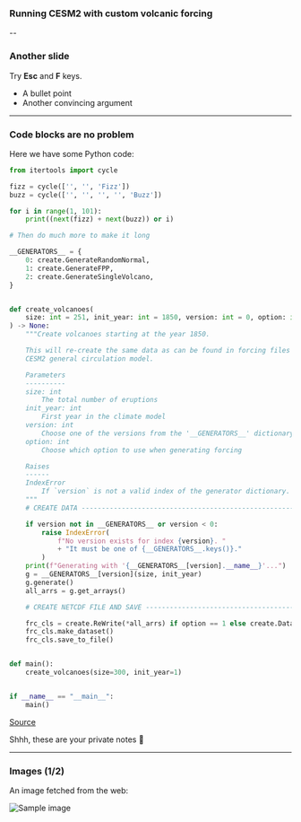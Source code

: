 <!-- .slide: data-background="#000000" -->

### Running CESM2 with custom volcanic forcing

--

<!-- .slide: data-background="#ff8888" -->

### Another slide

Try **Esc** and **F** keys.

- A bullet point
- Another convincing argument

---

<section data-background="image.png">

### Code blocks are no problem

Here we have some Python code:

```python
from itertools import cycle

fizz = cycle(['', '', 'Fizz'])
buzz = cycle(['', '', '', '', 'Buzz'])

for i in range(1, 101):
    print((next(fizz) + next(buzz)) or i)

# Then do much more to make it long

__GENERATORS__ = {
    0: create.GenerateRandomNormal,
    1: create.GenerateFPP,
    2: create.GenerateSingleVolcano,
}


def create_volcanoes(
    size: int = 251, init_year: int = 1850, version: int = 0, option: int = 0
) -> None:
    """Create volcanoes starting at the year 1850.

    This will re-create the same data as can be found in forcing files used within the
    CESM2 general circulation model.

    Parameters
    ----------
    size: int
        The total number of eruptions
    init_year: int
        First year in the climate model
    version: int
        Choose one of the versions from the '__GENERATORS__' dictionary
    option: int
        Choose which option to use when generating forcing

    Raises
    ------
    IndexError
        If `version` is not a valid index of the generator dictionary.
    """
    # CREATE DATA ---------------------------------------------------------------------- #

    if version not in __GENERATORS__ or version < 0:
        raise IndexError(
            f"No version exists for index {version}. "
            + "It must be one of {__GENERATORS__.keys()}."
        )
    print(f"Generating with '{__GENERATORS__[version].__name__}'...")
    g = __GENERATORS__[version](size, init_year)
    g.generate()
    all_arrs = g.get_arrays()

    # CREATE NETCDF FILE AND SAVE ------------------------------------------------------ #

    frc_cls = create.ReWrite(*all_arrs) if option == 1 else create.Data(*all_arrs)
    frc_cls.make_dataset()
    frc_cls.save_to_file()


def main():
    create_volcanoes(size=300, init_year=1)


if __name__ == "__main__":
    main()
```

[Source](https://github.com/olemb/nonsense/blob/master/fizzbuzz/itertools_cycle.py)

<aside class="notes">
    Shhh, these are your private notes 📝
</aside>

---

### Images (1/2)

An image fetched from the web:

![Sample image](https://upload.wikimedia.org/wikipedia/commons/thumb/4/4f/The_Young_Cicero_Reading.jpg/316px-The_Young_Cicero_Reading.jpg)
